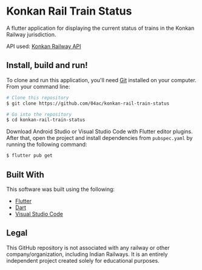 # Konkan Rail Train Status

A flutter application for displaying the current status of trains in the Konkan Railway jurisdiction.

API used: [Konkan Railway API](https://github.com/sibi361/konkan-railway_api)

## Install, build and run!
To clone and run this application, you'll need [Git](https://git-scm.com) installed on your computer. From your command line:

```bash
# Clone this repository
$ git clone https://github.com/04ac/konkan-rail-train-status

# Go into the repository
$ cd konkan-rail-train-status
```

Download Android Studio or Visual Studio Code with Flutter editor plugins. After that, open the project and install dependencies from ```pubspec.yaml``` by running the following command:
```bash
$ flutter pub get
```
## Built With

This software was built using the following:

- [Flutter](https://flutter.dev/)
- [Dart](https://dart.dev/)
- [Visual Studio Code](https://code.visualstudio.com/)

## Legal
This GitHub repository is not associated with any railway or other company/organization, including Indian Railways. It is an entirely independent project created solely for educational purposes.